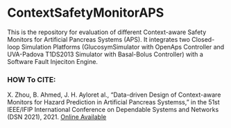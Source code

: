 # ContextSafetyMonitorAPS
This is the repository for evaluation of different Context-aware Safety Monitors for Artificial Pancreas Systems (APS).
It integrates  two  Closed-loop  Simulation  Platforms  (GlucosymSimulator with OpenAps Controller and UVA-Padova T1DS2013 Simulator with Basal-Bolus Controller) with a Software Fault Injeciton Engine.

### HOW To CITE: 
X. Zhou, B. Ahmed, J. H. Ayloret al., “Data-driven Design of Context-aware Monitors for Hazard Prediction in Artificial Pancreas Systemss,” in the 51st IEEE/IFIP International Conference on Dependable Systems and Networks (DSN 2021), 2021. [Online Available](https://arxiv.org/abs/2104.02545)
